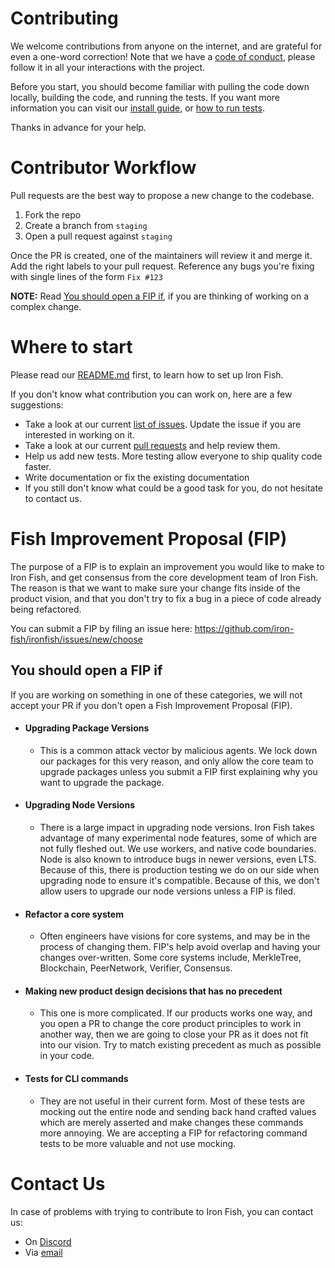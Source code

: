 # Contributing

We welcome contributions from anyone on the internet, and are grateful for even a one-word correction! Note that we have a [code of conduct](./CODE_OF_CONDUCT.md), please follow it in all your interactions with the project.

Before you start, you should become familiar with pulling the code down locally, building the code, and running the tests. If you want more information you can visit our [install guide](https://github.com/iron-fish/ironfish#install), or [how to run tests](https://github.com/iron-fish/ironfish#running-tests).

Thanks in advance for your help.

# Contributor Workflow

Pull requests are the best way to propose a new change to the codebase.

1. Fork the repo
1. Create a branch from `staging`
1. Open a pull request against `staging`

Once the PR is created, one of the maintainers will review it and merge it. Add the right labels to your pull request. Reference any bugs you're fixing with single lines of the form `Fix #123`

**NOTE:** Read [You should open a FIP if](#you-should-open-a-fip-if), if you are thinking of working on a complex change.

# Where to start

Please read our [README.md](./README.md) first, to learn how to set up Iron Fish.

If you don't know what contribution you can work on, here are a few suggestions:
* Take a look at our current [list of issues](https://github.com/iron-fish/ironfish/issues). Update the issue if you are interested in working on it.
* Take a look at our current [pull requests](https://github.com/iron-fish/ironfish/pulls) and help review them.
* Help us add new tests. More testing allow everyone to ship quality code faster.
* Write documentation or fix the existing documentation
* If you still don't know what could be a good task for you, do not hesitate to contact us.

# Fish Improvement Proposal (FIP)

The purpose of a FIP is to explain an improvement you would like to make to Iron Fish, and get consensus from the core development team of Iron Fish. The reason is that we want to make sure your change fits inside of the product vision, and that you don't try to fix a bug in a piece of code already being refactored.

You can submit a FIP by filing an issue here: https://github.com/iron-fish/ironfish/issues/new/choose

## You should open a FIP if

If you are working on something in one of these categories, we will not accept your PR if you don't open a Fish Improvement Proposal (FIP).

 - #### Upgrading Package Versions
   - This is a common attack vector by malicious agents. We lock down our packages for this very reason, and only allow the core team to upgrade packages unless you submit a FIP first explaining why you want to upgrade the package.
 - #### Upgrading Node Versions
   - There is a large impact in upgrading node versions. Iron Fish takes advantage of many experimental node features, some of which are not fully fleshed out. We use workers, and native code boundaries. Node is also known to introduce bugs in newer versions, even LTS. Because of this, there is production testing we do on our side when upgrading node to ensure it's compatible. Because of this, we don't allow users to upgrade our node versions unless a FIP is filed.
 - #### Refactor a core system
   - Often engineers have visions for core systems, and may be in the process of changing them. FIP's help avoid overlap and having your changes over-written. Some core systems include, MerkleTree, Blockchain, PeerNetwork, Verifier, Consensus.
 - #### Making new product design decisions that has no precedent
   - This one is more complicated. If our products works one way, and you open a PR to change the core product principles to work in another way, then we are going to close your PR as it does not fit into our vision. Try to match existing precedent as much as possible in your code.
 - #### Tests for CLI commands
   - They are not useful in their current form. Most of these tests are mocking out the entire node and sending back hand crafted values which are merely asserted and make changes these commands more annoying. We are accepting a FIP for refactoring command tests to be more valuable and not use mocking.


# Contact Us

In case of problems with trying to contribute to Iron Fish, you can contact us:
* On [Discord](https://discord.gg/ironfish)
* Via [email](mailto:contact@ironfish.network)
